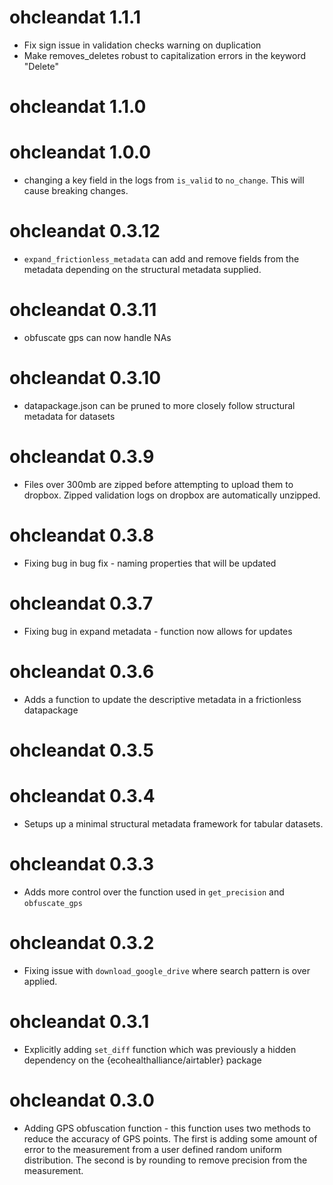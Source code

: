 # ohcleandat 1.1.1
- Fix sign issue in validation checks warning on duplication
- Make removes_deletes robust to capitalization errors in the keyword "Delete"

# ohcleandat 1.1.0

# ohcleandat 1.0.0

* changing a key field in the logs from `is_valid` to `no_change`. This will
cause breaking changes.

# ohcleandat 0.3.12

* `expand_frictionless_metadata` can add and remove fields from the metadata depending
on the structural metadata supplied. 

# ohcleandat 0.3.11

* obfuscate gps can now handle NAs

# ohcleandat 0.3.10

* datapackage.json can be pruned to more closely follow structural metadata for
datasets

# ohcleandat 0.3.9

* Files over 300mb are zipped before attempting to upload them to dropbox. Zipped validation logs on dropbox are automatically unzipped. 

# ohcleandat 0.3.8

* Fixing bug in bug fix - naming properties that will be updated

# ohcleandat 0.3.7

* Fixing bug in expand metadata - function now allows for updates

# ohcleandat 0.3.6

* Adds a function to update the descriptive metadata in a frictionless datapackage

# ohcleandat 0.3.5

# ohcleandat 0.3.4

* Setups up a minimal structural metadata framework for tabular datasets. 

# ohcleandat 0.3.3

* Adds more control over the function used in `get_precision` and `obfuscate_gps`

# ohcleandat 0.3.2

* Fixing issue with `download_google_drive` where search pattern is over applied.

# ohcleandat 0.3.1

* Explicitly adding `set_diff` function which was previously a hidden dependency on the {ecohealthalliance/airtabler} package

# ohcleandat 0.3.0

* Adding GPS obfuscation function - this function uses two methods to reduce the
accuracy of GPS points. The first is adding some amount of error to the measurement
from a user defined random uniform distribution. The second is by rounding to
remove precision from the measurement. 
